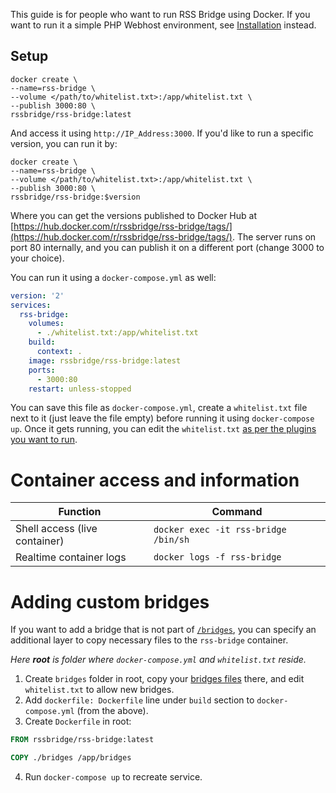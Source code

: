 This guide is for people who want to run RSS Bridge using Docker. If you want to run it a simple PHP Webhost environment, see [Installation](https://github.com/RSS-Bridge/rss-bridge/wiki/Installation) instead.

## [](#setup)Setup

```shell
docker create \
--name=rss-bridge \
--volume </path/to/whitelist.txt>:/app/whitelist.txt \
--publish 3000:80 \
rssbridge/rss-bridge:latest
```

And access it using `http://IP_Address:3000`. If you'd like to run a specific version, you can run it by:

```shell
docker create \
--name=rss-bridge \
--volume </path/to/whitelist.txt>:/app/whitelist.txt \
--publish 3000:80 \
rssbridge/rss-bridge:$version
```

Where you can get the versions published to Docker Hub at [https://hub.docker.com/r/rssbridge/rss-bridge/tags/](https://hub.docker.com/r/rssbridge/rss-bridge/tags/). The server runs on port 80 internally, and you can publish it on a different port (change 3000 to your choice).

You can run it using a `docker-compose.yml` as well:

```yaml
version: '2'
services:
  rss-bridge:
    volumes:
      - ./whitelist.txt:/app/whitelist.txt
    build:
      context: .
    image: rssbridge/rss-bridge:latest
    ports:
      - 3000:80
    restart: unless-stopped
```

You can save this file as `docker-compose.yml`, create a `whitelist.txt` file next to it (just leave the file empty) before running it using `docker-compose up`. Once it gets running, you can edit the `whitelist.txt` [as per the plugins you want to run](https://github.com/RSS-Bridge/rss-bridge/wiki/Whitelisting).

# [](#container-access-and-information)Container access and information

| Function | Command |
| --- | --- |
| Shell access (live container) | `docker exec -it rss-bridge /bin/sh` |
| Realtime container logs | `docker logs -f rss-bridge` |

# [](#adding-custom-bridges)Adding custom bridges

If you want to add a bridge that is not part of [`/bridges`](https://github.com/RSS-Bridge/rss-bridge/tree/master/bridges), you can specify an additional layer to copy necessary files to the `rss-bridge` container.

*Here **root** is folder where `docker-compose.yml` and `whitelist.txt` reside.*

1.  Create `bridges` folder in root, copy your [bridges files](https://github.com/RSS-Bridge/rss-bridge/wiki/How-to-create-a-new-Bridge) there, and edit `whitelist.txt` to allow new bridges.
2.  Add `dockerfile: Dockerfile` line under `build` section to `docker-compose.yml` (from the above).
3.  Create `Dockerfile` in root:

```dockerfile
FROM rssbridge/rss-bridge:latest

COPY ./bridges /app/bridges
```

4.  Run `docker-compose up` to recreate service.